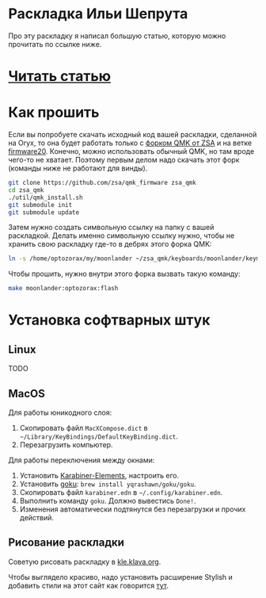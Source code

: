 # Раскладка Ильи Шепрута

Про эту раскладку я написал большую статью, которую можно прочитать по ссылке ниже.

# [Читать статью](https://optozorax.github.io/p/my-keyboard-layout/)

# Как прошить

Если вы попробуете скачать исходный код вашей раскладки, сделанной на Oryx, то она будет работать только с [форком QMK от ZSA](https://github.com/zsa/qmk_firmware) и на ветке [firmware20](https://github.com/zsa/qmk_firmware/tree/firmware20). Конечно, можно использовать обычный QMK, но там вроде чего-то не хватает. Поэтому первым делом надо скачать этот форк (команды ниже не работают для винды).

```bash
git clone https://github.com/zsa/qmk_firmware zsa_qmk
cd zsa_qmk
./util/qmk_install.sh
git submodule init
git submodule update
```

Затем нужно создать символьную ссылку на папку с вашей раскладкой. Делать именно символьную ссылку нужно, чтобы не хранить свою раскладку где-то в дебрях этого форка QMK:

```bash
ln -s /home/optozorax/my/moonlander ~/zsa_qmk/keyboards/moonlander/keymaps/optozorax
```

Чтобы прошить, нужно внутри этого форка вызвать такую команду:
```bash
make moonlander:optozorax:flash
```

# Установка софтварных штук

## Linux

TODO

## MacOS

Для работы юникодного слоя:
1. Скопировать файл `MacXCompose.dict` в `~/Library/KeyBindings/DefaultKeyBinding.dict`.
1. Перезагрузить компьютер.

Для работы переключения между окнами:
1. Установить [Karabiner-Elements](https://karabiner-elements.pqrs.org/), настроить его.
1. Установить [goku](https://github.com/yqrashawn/GokuRakuJoudo): `brew install yqrashawn/goku/goku`.
1. Скопировать файл `karabiner.edn` в `~/.config/karabiner.edn`.
1. Выполнить команду `goku`. Должно вывестись `Done!`.
1. Изменения автоматически подтянутся без перезагрузки и прочих действий.

## Рисование раскладки

Советую рисовать раскладку в [kle.klava.org](https://kle.klava.org/#/gists/9a4b993ea6bff1ff0f9b7a33bc755623).

Чтобы выглядело красиво, надо установить расширение Stylish и добавить стили на этот сайт как говорится [тут](https://gist.github.com/optozorax/d2fc1b63f9ba09ab9b4adbd320424500).
